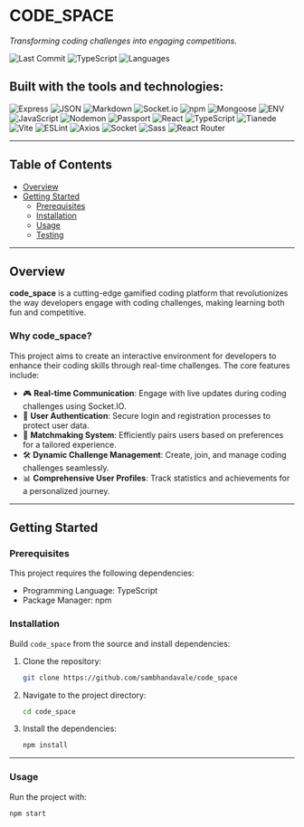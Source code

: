 # CODE_SPACE

*Transforming coding challenges into engaging competitions.*

![Last Commit](https://img.shields.io/github/last-commit/sambhandavale/code_space)
![TypeScript](https://img.shields.io/badge/typescript-72.6%25-blue)
![Languages](https://img.shields.io/github/languages/count/sambhandavale/code_space)

## Built with the tools and technologies:
![Express](https://img.shields.io/badge/-Express-black)
![JSON](https://img.shields.io/badge/-JSON-black)
![Markdown](https://img.shields.io/badge/-Markdown-black)
![Socket.io](https://img.shields.io/badge/-Socket.io-black)
![npm](https://img.shields.io/badge/-npm-red)
![Mongoose](https://img.shields.io/badge/-Mongoose-red)
![ENV](https://img.shields.io/badge/-ENV-yellow)
![JavaScript](https://img.shields.io/badge/-JavaScript-yellow)
![Nodemon](https://img.shields.io/badge/-Nodemon-green)
![Passport](https://img.shields.io/badge/-Passport-green)
![React](https://img.shields.io/badge/-React-cyan)
![TypeScript](https://img.shields.io/badge/-TypeScript-blue)
![Tianede](https://img.shields.io/badge/-tianede-blue)
![Vite](https://img.shields.io/badge/-Vite-purple)
![ESLint](https://img.shields.io/badge/-ESLint-purple)
![Axios](https://img.shields.io/badge/-Axios-pink)
![Socket](https://img.shields.io/badge/-Socket-purple)
![Sass](https://img.shields.io/badge/-Sass-pink)
![React Router](https://img.shields.io/badge/-React_Router-red)

---

## Table of Contents

- [Overview](#overview)
- [Getting Started](#getting-started)
  - [Prerequisites](#prerequisites)
  - [Installation](#installation)
  - [Usage](#usage)
  - [Testing](#testing)

---

## Overview

**code_space** is a cutting-edge gamified coding platform that revolutionizes the way developers engage with coding challenges, making learning both fun and competitive.

### Why code_space?

This project aims to create an interactive environment for developers to enhance their coding skills through real-time challenges. The core features include:

- 🎮 **Real-time Communication**: Engage with live updates during coding challenges using Socket.IO.
- 🔐 **User Authentication**: Secure login and registration processes to protect user data.
- 🧠 **Matchmaking System**: Efficiently pairs users based on preferences for a tailored experience.
- 🛠 **Dynamic Challenge Management**: Create, join, and manage coding challenges seamlessly.
- 📊 **Comprehensive User Profiles**: Track statistics and achievements for a personalized journey.

---

## Getting Started

### Prerequisites

This project requires the following dependencies:

- Programming Language: TypeScript
- Package Manager: npm

### Installation

Build `code_space` from the source and install dependencies:

1. Clone the repository:
    ```bash
    git clone https://github.com/sambhandavale/code_space
    ```

2. Navigate to the project directory:
    ```bash
    cd code_space
    ```

3. Install the dependencies:
    ```bash
    npm install
    ```

---

### Usage

Run the project with:

```bash
npm start
